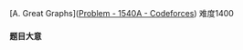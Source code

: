 [A. Great Graphs]([Problem - 1540A - Codeforces](https://codeforces.com/problemset/problem/1540/A)) 难度1400

#### 题目大意

